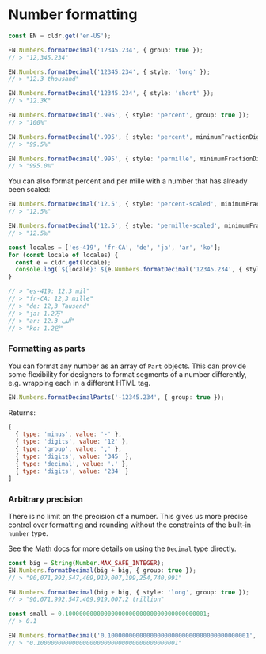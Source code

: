 # Number formatting

```typescript
const EN = cldr.get('en-US');

EN.Numbers.formatDecimal('12345.234', { group: true });
// > "12,345.234"

EN.Numbers.formatDecimal('12345.234', { style: 'long' });
// > "12.3 thousand"

EN.Numbers.formatDecimal('12345.234', { style: 'short' });
// > "12.3K"

EN.Numbers.formatDecimal('.995', { style: 'percent', group: true });
// > "100%"

EN.Numbers.formatDecimal('.995', { style: 'percent', minimumFractionDigits: 1, group: true });
// > "99.5%"

EN.Numbers.formatDecimal('.995', { style: 'permille', minimumFractionDigits: 1, group: true });
// > "995.0‰"
```

You can also format percent and per mille with a number that has already been scaled:

```typescript
EN.Numbers.formatDecimal('12.5', { style: 'percent-scaled', minimumFractionDigits: 1, group: true });
// > "12.5%"

EN.Numbers.formatDecimal('12.5', { style: 'permille-scaled', minimumFractionDigits: 1, group: true });
// > "12.5‰"
```

```typescript
const locales = ['es-419', 'fr-CA', 'de', 'ja', 'ar', 'ko'];
for (const locale of locales) {
  const e = cldr.get(locale);
  console.log(`${locale}: ${e.Numbers.formatDecimal('12345.234', { style: 'long', group: true })}`);
}

// > "es-419: 12.3 mil"
// > "fr-CA: 12,3 mille"
// > "de: 12,3 Tausend"
// > "ja: 1.2万"
// > "ar: 12.3 ألف"
// > "ko: 1.2만"
```

### Formatting as parts

You can format any number as an array of `Part` objects. This can provide some flexibility for designers to format segments of a number differently, e.g. wrapping each in a different HTML tag.

```typescript
EN.Numbers.formatDecimalParts('-12345.234', { group: true });
```

Returns:
```javascript
[
  { type: 'minus', value: '-' },
  { type: 'digits', value: '12' },
  { type: 'group', value: ',' },
  { type: 'digits', value: '345' },
  { type: 'decimal', value: '.' },
  { type: 'digits', value: '234' }
]
```

### Arbitrary precision

There is no limit on the precision of a number. This gives us more precise control over formatting and rounding without the constraints of the built-in `number` type.

See the [Math](math.md) docs for more details on using the `Decimal` type directly.

```typescript
const big = String(Number.MAX_SAFE_INTEGER);
EN.Numbers.formatDecimal(big + big, { group: true });
// > "90,071,992,547,409,919,007,199,254,740,991"

EN.Numbers.formatDecimal(big + big, { style: 'long', group: true });
// > "90,071,992,547,409,919,007.2 trillion"

const small = 0.1000000000000000000000000000000000000001;
// > 0.1

EN.Numbers.formatDecimal('0.1000000000000000000000000000000000000001', { minimumFractionDigits: 40 });
// > "0.1000000000000000000000000000000000000001"
```
